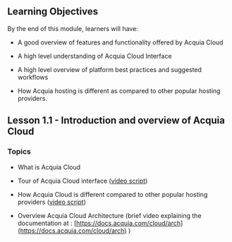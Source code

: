 <!--
{
"name" : "overview-of-acquia-cloud",
"version" : "0.1",
"title" : "Introduction and overview of Acquia Cloud",
"description": "An overview of features and functionality provided by Acquia Cloud.",
"freshnessDate" : 2015-06-01,
"homepage" : "https://docs.acquia.com/cloud",
"license" : "All Rights Reserved"
}
-->

<!-- @section -->

## Learning Objectives

 By the end of this module, learners will have:

* A good overview of features and functionality offered by Acquia Cloud

* A high level understanding of Acquia Cloud Interface

* A high level overview of platform best practices and suggested workflows

* How Acquia hosting is different as compared to other popular hosting providers.

<!-- @section -->

## Lesson 1.1 -  Introduction and overview of Acquia Cloud

### Topics

* What is Acquia Cloud

<!-- @asset, "contentType": "outlearn/video", "provider": "youtube", "url": "https://www.youtube.com/embed/3R5uSuqIei4" -->

<!-- @task, "hasDeliverable" : false, "text" : "Watch the What is Acquia Cloud video."-->

* Tour of Acquia Cloud interface ([video script](https://docs.google.com/a/acquia.com/presentation/d/1b8dljtVIYF1rRgSt7et0vfrpA53ev5o5HbVj1MDPeMM/edit#slide=id.p))

* How Acquia Cloud is different compared to other popular hosting providers ([video script](https://docs.google.com/a/acquia.com/presentation/d/1kbE8dKvf5Mzjm1e6H5Yxc_jpnfeCAb7aMwWF6s-AP1o/edit#slide=id.p))

* Overview Acquia Cloud Architecture (brief video explaining the documentation at : [https://docs.acquia.com/cloud/arch](https://docs.acquia.com/cloud/arch) )
